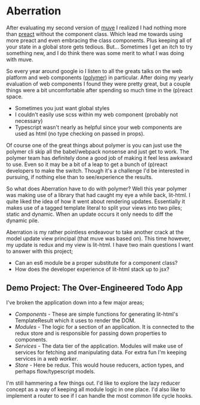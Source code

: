 # Aberration

After evaluating my second version of [muve](https://github.com/fwilkerson/muve) I realized I had nothing more than [preact](https://preactjs.com/) without the component class. Which lead me towards using more preact and even embracing the class components. Plus keeping all of your state in a global store gets tedious. But... Sometimes I get an itch to try something new, and I do think there was some merit to what I was doing with muve.

So every year around google io I listen to all the greats talks on the web platform and web components ([polymer](https://www.polymer-project.org/)) in particular. After doing my yearly evaluation of web components I found they were pretty great, but a couple things were a bit uncomfortable after spending so much time in the (p)react space.

* Sometimes you just want global styles
* I couldn't easily use scss within my web component (probably not necessary)
* Typescript wasn't nearly as helpful since your web components are used as html (no type checking on passed in props).

Of course one of the great things about polymer is you can just use the polymer cli skip all the babel/webpack nonsense and just get to work. The polymer team has definitely done a good job of making it feel less awkward to use. Even so it may be a bit of a leap to get a bunch of (p)react developers to make the switch. Though it's a challenge I'd be interested in pursuing, if nothing else than to see/experience the results.

So what does Aberration have to do with polymer? Well this year polymer was making use of a library that had caught my eye a while back, lit-html. I quite liked the idea of how it went about rendering updates. Essentially it makes use of a tagged template literal to split your views into two piles; static and dynamic. When an update occurs it only needs to diff the dynamic pile.

Aberration is my rather pointless endeavour to take another crack at the model update view principal (that muve was based on). This time however, my update is redux and my view is lit-html. I have two main questions I want to answer with this project;

* Can an es6 module be a proper substitute for a component class?
* How does the developer experience of lit-html stack up to jsx?

## Demo Project: The Over-Engineered Todo App

I've broken the application down into a few major areas;

* _Components_ - These are simple functions for generating lit-html's TemplateResult which it uses to render the DOM.
* _Modules_ - The logic for a section of an application. It is connected to the redux store and is responsible for passing down properties to components.
* _Services_ - The data tier of the application. Modules will make use of services for fetching and manipulating data. For extra fun I'm keeping services in a _web worker_.
* _Store_ - Here be redux. This would house reducers, action types, and perhaps flow/typescript models.

I'm still hammering a few things out. I'd like to explore the lazy reducer concept as a way of keeping all module logic in one place. I'd also like to implement a router to see if I can handle the most common life cycle hooks.
